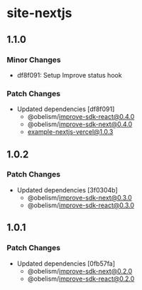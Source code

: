 # site-nextjs

## 1.1.0

### Minor Changes

- df8f091: Setup Improve status hook

### Patch Changes

- Updated dependencies [df8f091]
  - @obelism/improve-sdk-react@0.4.0
  - @obelism/improve-sdk-next@0.4.0
  - example-nextjs-vercel@1.0.3

## 1.0.2

### Patch Changes

- Updated dependencies [3f0304b]
  - @obelism/improve-sdk-next@0.3.0
  - @obelism/improve-sdk-react@0.3.0

## 1.0.1

### Patch Changes

- Updated dependencies [0fb57fa]
  - @obelism/improve-sdk-next@0.2.0
  - @obelism/improve-sdk-react@0.2.0
